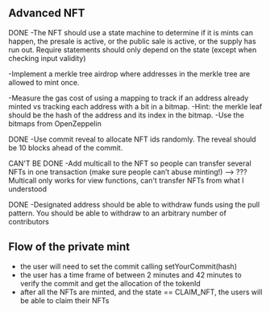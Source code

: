 ## Advanced NFT

DONE -The NFT should use a state machine to determine if it is mints can happen, the presale is active, or the public sale is active, or the supply has run out. Require statements should only depend on the state (except when checking input validity)

-Implement a merkle tree airdrop where addresses in the merkle tree are allowed to mint once.

-Measure the gas cost of using a mapping to track if an address already minted vs tracking each address with a bit in a bitmap. -Hint: the merkle leaf should be the hash of the address and its index in the bitmap.
-Use the bitmaps from OpenZeppelin

DONE -Use commit reveal to allocate NFT ids randomly. The reveal should be 10 blocks ahead of the commit.

CAN'T BE DONE -Add multicall to the NFT so people can transfer several NFTs in one transaction (make sure people can’t abuse minting!)
--> ??? Multicall only works for view functions, can't transfer NFTs from what I understood

DONE -Designated address should be able to withdraw funds using the pull pattern. You should be able to withdraw to an arbitrary number of contributors

## Flow of the private mint

- the user will need to set the commit calling setYourCommit(hash)
- the user has a time frame of between 2 minutes and 42 minutes to verify the commit and get the allocation of the tokenId
- after all the NFTs are minted, and the state == CLAIM_NFT, the users will be able to claim their NFTs
